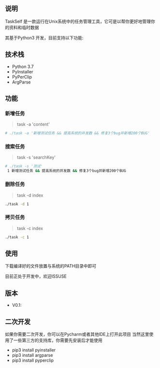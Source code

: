 
## 说明

TaskSelf 是一款运行在Unix系统中的任务管理工具，它可是以帮你更好地管理你的资料和临时数据

其基于Python3 开发，目前支持以下功能:

## 技术栈
+ Python 3.7
+ PyInstaller 
+ PyPerClip
+ ArgParse



## 功能

### 新增任务

> task -a 'content'

```bash
# ./task -a '新增测试任务 && 提高系统的并发数 && 修复3个bug并新增200个BUG'
```

### 搜索任务

> task -s 'searchKey'

```bash
# ./task -s '测试'
 1 新增测试任务 && 提高系统的并发数 && 修复3个bug并新增200个BUG
```

### 删除任务
> task -d index

```bash
./task -d 1
```

### 拷贝任务

> task -c index

```bash
./task -c 1
```

## 使用
下载编译好的文件放置与系统的PATH目录中即可


目前正处于开发中，欢迎ISSUSE 

## 版本
+ V0.1:  


## 二次开发
如果你需要二次开发，你可以在Pycharm或者其他IDE上打开此项目
当然这里使用了一些第三方的支持库，你需要先安装后才能使用

+ pip3 install pyinstaller
+ pip3 install argparse
+ pip3 install pyperclip